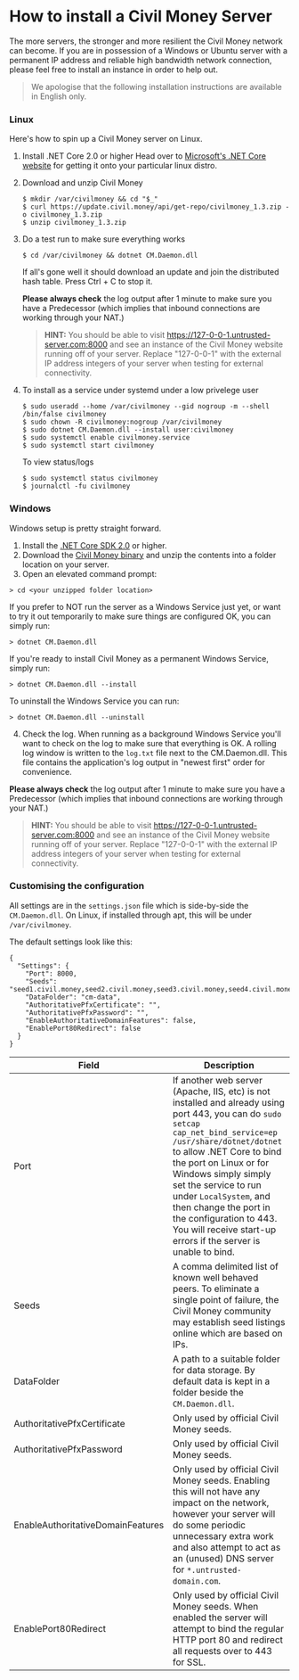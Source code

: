 How to install a Civil Money Server
===========

The more servers, the stronger and more resilient the Civil Money network can become.
If you are in possession of a Windows or Ubuntu server with a permanent IP address and 
reliable high bandwidth network connection, please feel free to install an instance in order to help out. 

>We apologise that the following installation instructions are available in English only.

### Linux 

Here's how to spin up a Civil Money server on Linux.


1. Install .NET Core 2.0 or higher
Head over to [Microsoft's .NET Core website](https://www.microsoft.com/net/learn/get-started/linuxubuntu) for getting it onto your particular linux distro.

2. Download and unzip Civil Money
    ```
    $ mkdir /var/civilmoney && cd "$_"
    $ curl https://update.civil.money/api/get-repo/civilmoney_1.3.zip -o civilmoney_1.3.zip
    $ unzip civilmoney_1.3.zip
    ```
3. Do a test run to make sure everything works
    ```
    $ cd /var/civilmoney && dotnet CM.Daemon.dll
    ```
    If all's gone well it should download an update and join the distributed hash table. Press Ctrl + C to stop it.

    **Please always check** the log output after 1 minute to make sure you have a Predecessor (which implies that inbound connections are working through your NAT.)

    > **HINT:** You should be able to visit https://127-0-0-1.untrusted-server.com:8000 and see an instance of the Civil Money website running off of your server. Replace "127-0-0-1" with the external IP address integers of your server when testing for external connectivity.


4. To install as a service under systemd under a low privelege user
    ```
    $ sudo useradd --home /var/civilmoney --gid nogroup -m --shell /bin/false civilmoney
    $ sudo chown -R civilmoney:nogroup /var/civilmoney
    $ sudo dotnet CM.Daemon.dll --install user:civilmoney
    $ sudo systemctl enable civilmoney.service
    $ sudo systemctl start civilmoney
    ```
    To view status/logs
    ```
    $ sudo systemctl status civilmoney
    $ journalctl -fu civilmoney 
    ```

### Windows
Windows setup is pretty straight forward.

1. Install the [.NET Core SDK 2.0](https://www.microsoft.com/net/download/windows) or higher.
2. Download the [Civil Money binary](https://update.civil.money/api/get-repo/civilmoney_1.3.zip) and unzip the contents into a folder location on your server.
3. Open an elevated command prompt:
```
> cd <your unzipped folder location>
```
If you prefer to NOT run the server as a Windows Service just yet, or want to try it out temporarily to make sure things are configured OK, you can simply run:
```
> dotnet CM.Daemon.dll
```
If you're ready to install Civil Money as a permanent Windows Service, simply run:
```
> dotnet CM.Daemon.dll --install
```
To uninstall the Windows Service you can run:
```
> dotnet CM.Daemon.dll --uninstall
```
4. Check the log. When running as a background Windows Service you'll want to check on the log to make sure that everything is OK. A rolling log window is written to the `log.txt` file next to the CM.Daemon.dll. This file contains the application's log output in "newest first" order for convenience.

**Please always check** the log output after 1 minute to make sure you have a Predecessor (which implies that inbound connections are working through your NAT.) 

> **HINT:** You should be able to visit https://127-0-0-1.untrusted-server.com:8000 and see an instance of the Civil Money website running off of your server. Replace "127-0-0-1" with the external IP address integers of your server when testing for external connectivity.


### Customising the configuration

All settings are in the `settings.json` file which is side-by-side the `CM.Daemon.dll`. On Linux, if installed through apt, this will be under `/var/civilmoney`.

The default settings look like this:
```
{
  "Settings": {
    "Port": 8000,
    "Seeds": "seed1.civil.money,seed2.civil.money,seed3.civil.money,seed4.civil.money",
    "DataFolder": "cm-data",
    "AuthoritativePfxCertificate": "",
    "AuthoritativePfxPassword": "",
    "EnableAuthoritativeDomainFeatures": false,
    "EnablePort80Redirect": false
  }
}

```
| Field | Description     |
|-------|---------|
| Port | If another web server (Apache, IIS, etc) is not installed and already using port 443, you can do `sudo setcap cap_net_bind_service=ep /usr/share/dotnet/dotnet` to allow .NET Core to bind the port on Linux or for Windows simply simply set the service to run under `LocalSystem`, and then change the port in the configuration to 443. You will receive start-up errors if the server is unable to bind. |
| Seeds | A comma delimited list of known well behaved peers. To eliminate a single point of failure, the Civil Money community may establish seed listings online which are based on IPs. |
| DataFolder | A path to a suitable folder for data storage. By default data is kept in a folder beside the `CM.Daemon.dll`. |
| AuthoritativePfxCertificate | Only used by official Civil Money seeds. |
| AuthoritativePfxPassword | Only used by official Civil Money seeds. |
| EnableAuthoritativeDomainFeatures | Only used by official Civil Money seeds. Enabling this will not have any impact on the network, however your server will do some periodic unnecessary extra work and also attempt to act as an (unused) DNS server for `*.untrusted-domain.com`. |
| EnablePort80Redirect | Only used by official Civil Money seeds. When enabled the server will attempt to bind the regular HTTP port 80 and redirect all requests over to 443 for SSL. |

